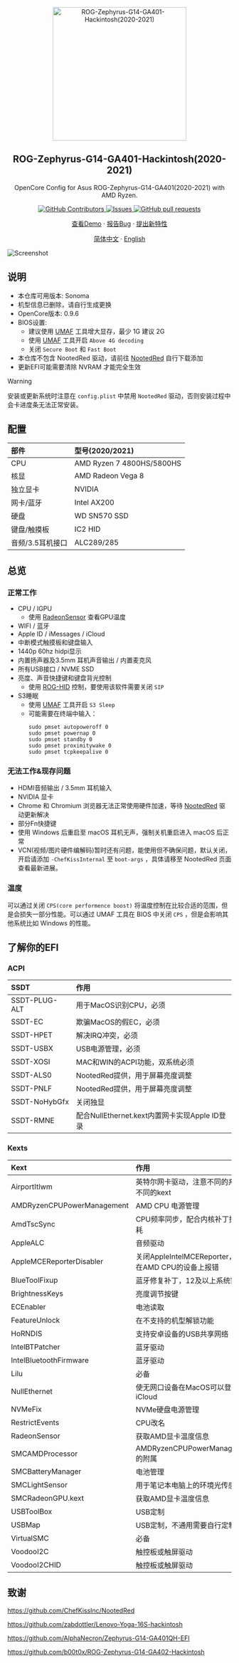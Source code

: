 <p align="center">
 <img width="300px" src="https://github.com/PIut02/ROG-Zephyrus-G14-GA401-Hackintosh/assets/39442130/21806232-1546-4bf5-936c-5a5a34e05c76" align="center" alt="ROG-Zephyrus-G14-GA401-Hackintosh(2020-2021)" />
 <h2 align="center">ROG-Zephyrus-G14-GA401-Hackintosh(2020-2021)</h2>
 <p align="center">OpenCore Config for Asus ROG-Zephyrus-G14-GA401(2020-2021) with AMD Ryzen.</p>
  <p align="center">
    <a href="https://github.com/PIut02/ROG-Zephyrus-G14-GA401-Hackintosh/graphs/contributors">
      <img alt="GitHub Contributors" src="https://img.shields.io/github/contributors/PIut02/ROG-Zephyrus-G14-GA401-Hackintosh" />
    </a>
    <a href="https://github.com/PIut02/ROG-Zephyrus-G14-GA401-Hackintosh/issues">
      <img alt="Issues" src="https://img.shields.io/github/issues/PIut02/ROG-Zephyrus-G14-GA401-Hackintosh?color=0088ff" />
    </a>
    <a href="https://github.com/PIut02/ROG-Zephyrus-G14-GA401-Hackintosh/pulls">
      <img alt="GitHub pull requests" src="https://img.shields.io/github/issues-pr/PIut02/ROG-Zephyrus-G14-GA401-Hackintosh?color=0088ff" />
    </a>
  </p>
  <p align="center">
    <a href="https://github.com/PIut02/ROG-Zephyrus-G14-GA401-Hackintosh">查看Demo</a>
    ·
    <a href="https://github.com/PIut02/ROG-Zephyrus-G14-GA401-Hackintosh/issues">报告Bug</a>
    ·
    <a href="https://github.com/PIut02/ROG-Zephyrus-G14-GA401-Hackintosh/issues">提出新特性</a>
  </p>
  <p align="center">
    <a href="README_cn.md">简体中文</a>
    ·
    <a href="README.md">English</a>
  </p>


![Screenshot](https://github.com/PIut02/ROG-Zephyrus-G14-GA401-Hackintosh/assets/39442130/11d858f8-de53-4e87-a39c-329be14903ad)

## 说明

- 本仓库可用版本: Sonoma
- 机型信息已删除，请自行生成更换
- OpenCore版本: 0.9.6
- BIOS设置:
  - 建议使用 [UMAF](https://github.com/DavidS95/Smokeless_UMAF/) 工具增大显存，最少 1G 建议 2G
  - 使用 [UMAF](https://github.com/DavidS95/Smokeless_UMAF/) 工具开启 `Above 4G decoding`
  - 关闭 `Secure Boot` 和 `Fast Boot`
- 本仓库不包含 NootedRed 驱动，请前往 [NootedRed](https://github.com/ChefKissInc/NootedRed) 自行下载添加
- 更新EFI可能需要清除 NVRAM 才能完全生效

> [!Warning]
> 安装或更新系统时注意在 `config.plist` 中禁用 `NootedRed` 驱动，否则安装过程中会卡进度条无法正常安装。

## 配置

| 部件             | 型号(2020/2021)           |
| :--------------- | :------------------------ |
| CPU              | AMD Ryzen 7 4800HS/5800HS |
| 核显             | AMD Radeon Vega 8         |
| 独立显卡         | NVIDIA                    |
| 网卡/蓝牙        | Intel AX200               |
| 硬盘             | WD SN570 SSD              |
| 键盘/触摸板      | IC2 HID                   |
| 音频/3.5耳机接口 | ALC289/285                |

## 总览

### 正常工作

- CPU / IGPU
  - 使用 [RadeonSensor](https://github.com/NootInc/RadeonSensor) 查看GPU温度
- WIFI / 蓝牙
- Apple ID / iMessages / iCloud
- 中断模式触摸板和键盘输入
- 1440p 60hz hidpi显示
- 内置扬声器及3.5mm 耳机声音输出 / 内置麦克风
- 所有USB接口 / NVME SSD
- 亮度、声音快捷键和键盘背光控制
  - 使用 [ROG-HID](https://github.com/black-dragon74/ROG-HID) 控制，要使用该软件需要关闭 `SIP`
- S3睡眠
  - 使用 [UMAF](https://github.com/DavidS95/Smokeless_UMAF/) 工具开启 `S3 Sleep`
  - 可能需要在终端中输入：
    ```
    sudo pmset autopoweroff 0
    sudo pmset powernap 0
    sudo pmset standby 0
    sudo pmset proximitywake 0
    sudo pmset tcpkeepalive 0
    ```

### 无法工作&现存问题

- HDMI音频输出 / 3.5mm 耳机输入
- NVIDIA 显卡
- Chrome 和 Chromium 浏览器无法正常使用硬件加速，等待 [NootedRed](https://github.com/ChefKissInc/NootedRed) 驱动更新解决
- 部分Fn快捷键
- 使用 Windows 后重启至 macOS 耳机无声，强制关机重启进入 macOS 后正常
- VCN(视频/图片硬件编解码)暂时还有问题，能使用但不确保问题，默认关闭，开启请添加 `-ChefKissInternal` 至 `boot-args` ，具体请移至 NootedRed 页面查看最新进展。

### 温度

可以通过关闭 `CPS(core performence boost)` 将温度控制在比较合适的范围，但是会损失一部分性能。可以通过 UMAF 工具在 BIOS 中关闭 `CPS` ，但是会影响其他系统比如 Windows 的性能。

## 了解你的EFI

### ACPI

SSDT | 作用
:---------|:---------
SSDT-PLUG-ALT | 用于MacOS识别CPU，必须
SSDT-EC | 欺骗MacOS的假EC，必须
SSDT-HPET | 解决IRQ冲突，必须
SSDT-USBX | USB电源管理，必须
SSDT-XOSI | MAC和WIN的ACPI功能，双系统必须
SSDT-ALS0 | NootedRed提供，用于屏幕亮度调整
SSDT-PNLF | NootedRed提供，用于屏幕亮度调整
SSDT-NoHybGfx | 关闭独显 
SSDT-RMNE | 配合NullEthernet.kext内置网卡实现Apple ID登录 

### Kexts

Kext | 作用
:---------|:---------
AirportItlwm | 英特尔网卡驱动，注意不同的系统有不同的kext
AMDRyzenCPUPowerManagement | AMD CPU 电源管理
AmdTscSync | CPU频率同步，配合内核补丁控制功耗 
AppleALC | 音频驱动
AppleMCEReporterDisabler | 关闭AppleIntelMCEReporter，避免在AMD CPU的设备上报错
BlueToolFixup | 蓝牙修复补丁，12及以上系统需要 
BrightnessKeys | 亮度调节按键 
ECEnabler | 电池读取
FeatureUnlock | 在不支持的机型解锁功能 
HoRNDIS | 支持安卓设备的USB共享网络 
IntelBTPatcher | 蓝牙驱动 
IntelBluetoothFirmware | 蓝牙驱动
Lilu | 必备
NullEthernet | 使无网口设备在MacOS可以登录iCloud
NVMeFix | NVMe硬盘电源管理
RestrictEvents | CPU改名
RadeonSensor | 获取AMD显卡温度信息 
SMCAMDProcessor | AMDRyzenCPUPowerManagement的附属
SMCBatteryManager | 电池管理
SMCLightSensor | 用于笔记本电脑上的环境光传感器 
SMCRadeonGPU.kext | 获取AMD显卡温度信息 
USBToolBox | USB定制
USBMap | USB定制，不通用需要自行定制 
VirtualSMC | 必备
VoodooI2C | 触控板或触屏驱动
VoodooI2CHID | 触控板或触屏驱动

## 致谢

https://github.com/ChefKissInc/NootedRed

https://github.com/zabdottler/Lenovo-Yoga-16S-hackintosh

https://github.com/AlphaNecron/Zephyrus-G14-GA401QH-EFI

https://github.com/b00t0x/ROG-Zephyrus-G14-GA402-Hackintosh
